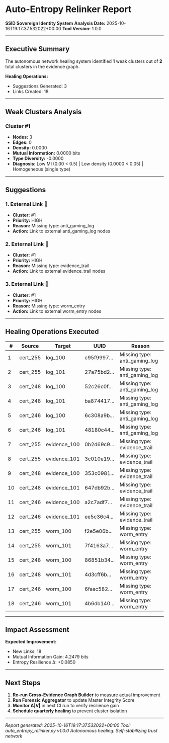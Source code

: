 # Auto-Entropy Relinker Report

**SSID Sovereign Identity System**
**Analysis Date:** 2025-10-16T19:17:37.532022+00:00
**Tool Version:** 1.0.0

---

## Executive Summary

The autonomous network healing system identified **1** weak clusters
out of **2** total clusters in the evidence graph.

**Healing Operations:**
- Suggestions Generated: 3
- Links Created: 18

---

## Weak Clusters Analysis

### Cluster #1

- **Nodes:** 3
- **Edges:** 0
- **Density:** 0.0000
- **Mutual Information:** 0.0000 bits
- **Type Diversity:** -0.0000
- **Diagnosis:** Low MI (0.00 < 0.5) | Low density (0.0000 < 0.05) | Homogeneous (single type)


---

## Suggestions

### 1. External Link 🔴

- **Cluster:** #1
- **Priority:** HIGH
- **Reason:** Missing type: anti_gaming_log
- **Action:** Link to external anti_gaming_log nodes

### 2. External Link 🔴

- **Cluster:** #1
- **Priority:** HIGH
- **Reason:** Missing type: evidence_trail
- **Action:** Link to external evidence_trail nodes

### 3. External Link 🔴

- **Cluster:** #1
- **Priority:** HIGH
- **Reason:** Missing type: worm_entry
- **Action:** Link to external worm_entry nodes


---

## Healing Operations Executed

| # | Source | Target | UUID | Reason |
|---|--------|--------|------|--------|
| 1 | cert_255 | log_100 | c95f9997... | Missing type: anti_gaming_log |
| 2 | cert_255 | log_101 | 27a75bd2... | Missing type: anti_gaming_log |
| 3 | cert_248 | log_100 | 52c26c0f... | Missing type: anti_gaming_log |
| 4 | cert_248 | log_101 | ba874417... | Missing type: anti_gaming_log |
| 5 | cert_246 | log_100 | 6c308a9b... | Missing type: anti_gaming_log |
| 6 | cert_246 | log_101 | 48180c44... | Missing type: anti_gaming_log |
| 7 | cert_255 | evidence_100 | 0b2d69c9... | Missing type: evidence_trail |
| 8 | cert_255 | evidence_101 | 3c010e19... | Missing type: evidence_trail |
| 9 | cert_248 | evidence_100 | 353c0981... | Missing type: evidence_trail |
| 10 | cert_248 | evidence_101 | 647db92b... | Missing type: evidence_trail |
| 11 | cert_246 | evidence_100 | a2c7adf7... | Missing type: evidence_trail |
| 12 | cert_246 | evidence_101 | ee5c36c4... | Missing type: evidence_trail |
| 13 | cert_255 | worm_100 | f2e5e06b... | Missing type: worm_entry |
| 14 | cert_255 | worm_101 | 7f4163a7... | Missing type: worm_entry |
| 15 | cert_248 | worm_100 | 86851b34... | Missing type: worm_entry |
| 16 | cert_248 | worm_101 | 4d3cff6b... | Missing type: worm_entry |
| 17 | cert_246 | worm_100 | 6faac582... | Missing type: worm_entry |
| 18 | cert_246 | worm_101 | 4b6db140... | Missing type: worm_entry |


---

## Impact Assessment

**Expected Improvement:**
- New Links: 18
- Mutual Information Gain: 4.2479 bits
- Entropy Resilience Δ: +0.0850

---

## Next Steps

1. **Re-run Cross-Evidence Graph Builder** to measure actual improvement
2. **Run Forensic Aggregator** to update Master Integrity Score
3. **Monitor Δ|V|** in next CI run to verify resilience gain
4. **Schedule quarterly healing** to prevent cluster isolation

---

*Report generated: 2025-10-16T19:17:37.532022+00:00*
*Tool: auto_entropy_relinker.py v1.0.0*
*Autonomous healing: Self-stabilizing trust network*

